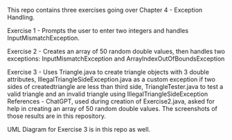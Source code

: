 This repo contains three exercises going over Chapter 4 - Exception Handling.

Exercise 1 - Prompts the user to enter two integers and handles InputMismatchException.

Exercise 2 - Creates an array of 50 random double values, then handles two exceptions:
InputMismatchException and ArrayIndexOutOfBoundsException

Exercise 3 - Uses Triangle.java to create triangle objects with 3 double attributes, 
            IllegalTriangleSideException.java as a custom exception if two sides of createdtriangle
            are less than third side,
            TriangleTester.java to test a valid triangle and an invalid triangle using IllegalTriangleSideException
References - ChatGPT, used during creation of Exercise2.java, asked for help in creating an array of 50 random double values.
The screenshots of those results are in this repository.

UML Diagram for Exercise 3 is in this repo as well.
